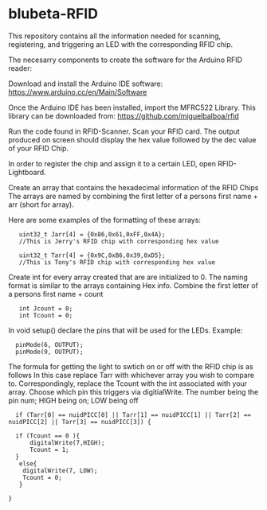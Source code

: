 # blubeta-RFID
This repository contains all the information needed for scanning, registering, and triggering an LED with the corresponding RFID chip.

The necesarry components to create the software for the Arduino RFID reader:

Download and install the Arduino IDE software: https://www.arduino.cc/en/Main/Software

Once the Arduino IDE has been installed, import the MFRC522 Library. 
This library can be downloaded from: https://github.com/miguelbalboa/rfid

Run the code found in RFID-Scanner. Scan your RFID card. 
The output produced on screen should display the hex value followed by the dec value of your RFID Chip.



In order to register the chip and assign it to a certain LED, open RFID-Lightboard.


  Create an array that contains the hexadecimal information of the RFID Chips
  The arrays are named by combining the first letter of a persons first name + arr (short for array).
  
  Here are some examples of the formatting of these arrays:
  
       uint32_t Jarr[4] = {0x86,0x61,0xFF,0x4A}; 
       //This is Jerry's RFID chip with corresponding hex value
       
       uint32_t Tarr[4] = {0x9C,0xB6,0x39,0xD5};
       //This is Tony's RFID chip with corresponding hex value
        
        
  Create int for every array created that are are initialized to 0. 
  The naming format is similar to the arrays containing Hex info.
  Combine the  first letter of a persons first name + count
  
       int Jcount = 0;
       int Tcount = 0;
  
  
  
  In void setup() declare the pins that will be used for the LEDs. 
  Example:
  
      pinMode(6, OUTPUT);
      pinMode(9, OUTPUT); 
        
        

  The formula for getting the light to swtich on or off with the RFID chip is as follows
  In this case replace Tarr with whichever array you wish to compare to.
  Correspondingly, replace the Tcount with the int associated with your array.
  Choose which pin this triggers via digitialWrite. The number being the pin num; HIGH being on; LOW being off
  
      if (Tarr[0] == nuidPICC[0] || Tarr[1] == nuidPICC[1] || Tarr[2] == nuidPICC[2] || Tarr[3] == nuidPICC[3]) {
  
      if (Tcount == 0 ){
          digitalWrite(7,HIGH);
          Tcount = 1;
      }
       else{
        digitalWrite(7, LOW);
        Tcount = 0;
       }
        
    }
